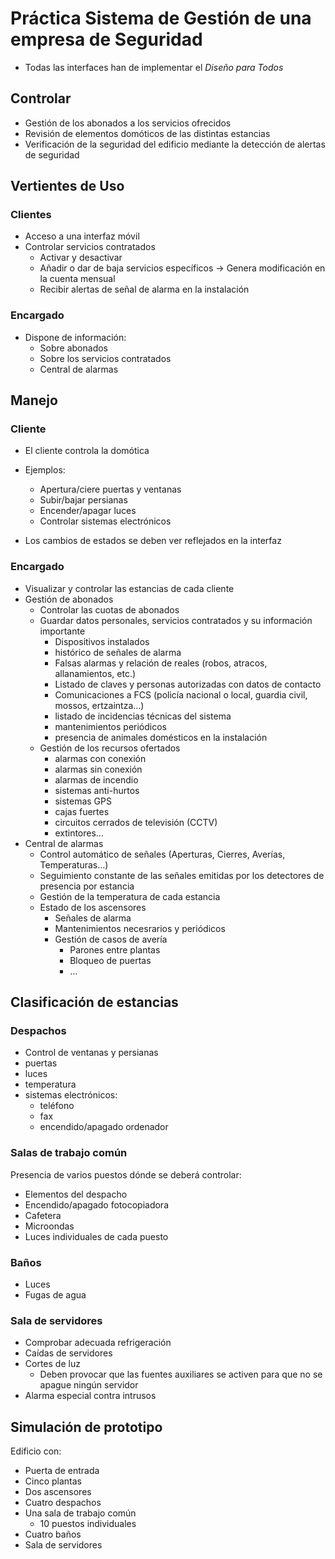 # Práctica Sistema de Gestión de una empresa de Seguridad

* Todas las interfaces han de implementar el _Diseño para Todos_

## Controlar

* Gestión de los abonados a los servicios ofrecidos
* Revisión de elementos domóticos de las distintas estancias
* Verificación de la seguridad del edificio mediante la detección de alertas de seguridad

## Vertientes de Uso

### Clientes

* Acceso a una interfaz móvil
* Controlar servicios contratados
    * Activar y desactivar
    * Añadir o dar de baja servicios específicos -> Genera modificación en la cuenta mensual
    * Recibir alertas de señal de alarma en la instalación

### Encargado 

* Dispone de información:
    * Sobre abonados
    * Sobre los servicios contratados
    * Central de alarmas

## Manejo

### Cliente

* El cliente controla la domótica

* Ejemplos:
    * Apertura/ciere puertas y ventanas
    * Subir/bajar persianas
    * Encender/apagar luces
    * Controlar sistemas electrónicos

* Los cambios de estados se deben ver reflejados en la interfaz

### Encargado

* Visualizar y controlar las estancias de cada cliente
* Gestión de abonados
    * Controlar las cuotas de abonados
    * Guardar datos personales, servicios contratados y su información importante
        * Dispositivos instalados
        * histórico de señales de alarma
        * Falsas alarmas y relación de reales (robos, atracos, allanamientos, etc.)
        * Listado de claves y personas autorizadas con datos de contacto
        * Comunicaciones a FCS (policía nacional o local, guardia civil, mossos, ertzaintza…)
        * listado de incidencias técnicas del sistema
        * mantenimientos periódicos
        * presencia de animales domésticos en la instalación
    * Gestión de los recursos ofertados
        * alarmas con conexión
        * alarmas sin conexión
        * alarmas de incendio
        * sistemas anti-hurtos
        * sistemas GPS
        * cajas fuertes
        * circuitos cerrados de televisión (CCTV)
        * extintores…
* Central de alarmas
    * Control automático de señales (Aperturas, Cierres, Averías, Temperaturas…)
    * Seguimiento constante de las señales emitidas por los detectores de presencia por estancia
    * Gestión de la temperatura de cada estancia
    * Estado de los ascensores
        * Señales de alarma
        * Mantenimientos necesrarios y periódicos
        * Gestión de casos de avería
            * Parones entre plantas
            * Bloqueo de puertas
            * ...

## Clasificación de estancias

### Despachos

* Control de ventanas y persianas
* puertas
* luces
* temperatura
* sistemas electrónicos:
    * teléfono
    * fax
    * encendido/apagado ordenador

### Salas de trabajo común

Presencia de varios puestos dónde se deberá controlar:

* Elementos del despacho
* Encendido/apagado fotocopiadora
* Cafetera
* Microondas
* Luces individuales de cada puesto

### Baños

* Luces
* Fugas de agua

### Sala de servidores

* Comprobar adecuada refrigeración
* Caídas de servidores
* Cortes de luz
    * Deben provocar que las fuentes auxiliares se activen para que no se apague ningún servidor
* Alarma especial contra intrusos

## Simulación de prototipo

Edificio con:

* Puerta de entrada
* Cinco plantas
* Dos ascensores
* Cuatro despachos
* Una sala de trabajo común
    * 10 puestos individuales
* Cuatro baños
* Sala de servidores